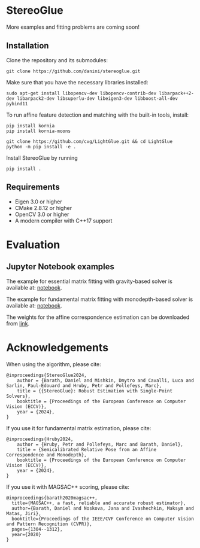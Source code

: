 # StereoGlue

More examples and fitting problems are coming soon!

## Installation

Clone the repository and its submodules:
```
git clone https://github.com/danini/stereoglue.git
```

Make sure that you have the necessary libraries installed:
```
sudo apt-get install libopencv-dev libopencv-contrib-dev libarpack++2-dev libarpack2-dev libsuperlu-dev libeigen3-dev libboost-all-dev pybind11
```

To run affine feature detection and matching with the built-in tools, install:
```
pip install kornia
pip install kornia-moons

git clone https://github.com/cvg/LightGlue.git && cd LightGlue
python -m pip install -e .
```

Install StereoGlue by running
```
pip install .
```

## Requirements

- Eigen 3.0 or higher
- CMake 2.8.12 or higher
- OpenCV 3.0 or higher
- A modern compiler with C++17 support

# Evaluation

## Jupyter Notebook examples

The example for essential matrix fitting with gravity-based solver is available at: [notebook](examples/example_essential_matrix_fitting_gravity.ipynb).

The example for fundamental matrix fitting with monodepth-based solver is available at: [notebook](examples/example_fundamental_matrix_fitting.ipynb).

The weights for the affine correspondence estimation can be downloaded from [link](https://github.com/bluedream1121/self-sca-ori/tree/main/trained_models). 

# Acknowledgements

When using the algorithm, please cite:
```
@inproceedings{StereoGlue2024,
	author = {Barath, Daniel and Mishkin, Dmytro and Cavalli, Luca and Sarlin, Paul-Edouard and Hruby, Petr and Pollefeys, Marc},
	title = {{StereoGlue}: Robust Estimation with Single-Point Solvers},
	booktitle = {Proceedings of the European Conference on Computer Vision (ECCV)},
	year = {2024},
}
```

If you use it for fundamental matrix estimation, please cite:
```
@inproceedings{Hruby2024,
	author = {Hruby, Petr and Pollefeys, Marc and Barath, Daniel},
	title = {Semicalibrated Relative Pose from an Affine Correspondence and Monodepth},
	booktitle = {Proceedings of the European Conference on Computer Vision (ECCV)},
	year = {2024},
}
```

If you use it with MAGSAC++ scoring, please cite:
```
@inproceedings{barath2020magsac++,
  title={MAGSAC++, a fast, reliable and accurate robust estimator},
  author={Barath, Daniel and Noskova, Jana and Ivashechkin, Maksym and Matas, Jiri},
  booktitle={Proceedings of the IEEE/CVF Conference on Computer Vision and Pattern Recognition (CVPR)},
  pages={1304--1312},
  year={2020}
}
```
